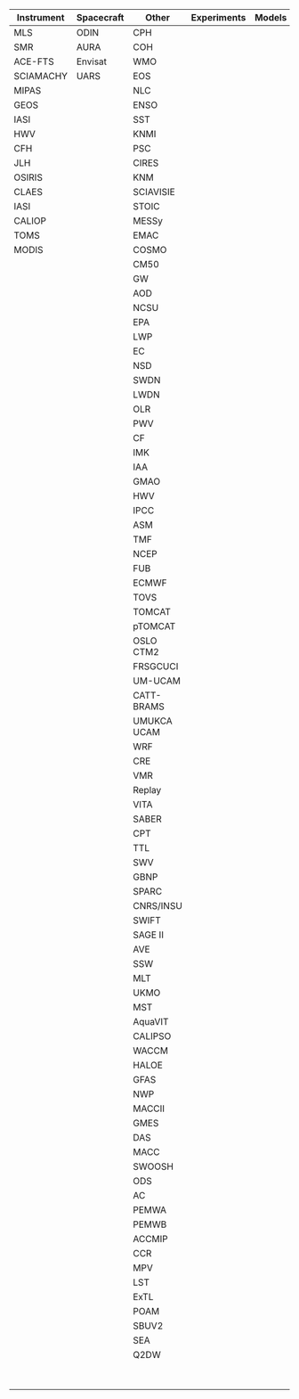 | Instrument | Spacecraft | Other |Experiments| Models |
|------|-------|-------|-------|------|
| MLS  |  ODIN | CPH  |
|  SMR |  AURA | COH  |
| ACE-FTS  |  Envisat |  WMO |
| SCIAMACHY  |  UARS |  EOS |
|  MIPAS |   | NLC  |
| GEOS  |   | ENSO |
| IASI  |   | SST  |
|  HWV |   | KNMI  |
| CFH  |   |  PSC |
|  JLH |   | CIRES  |
| OSIRIS  |   | KNM  |
| CLAES  |   |  SCIAVISIE |
| IASI  |   |  STOIC |
| CALIOP  |   | MESSy  |
| TOMS  |   | EMAC  |
|  MODIS |   | COSMO  |
|   |   |  CM50 |
|   |   |  GW |
|   |   | AOD  |
|   |   |  NCSU |
|   |   | EPA  |
|   |   | LWP  |
|   |   |  EC |
|   |   | NSD  |
|   |   | SWDN  |
|   |   |  LWDN |
|   |   | OLR  |
|   |   |  PWV |
|   |   | CF  |
|   |   |  IMK |
|   |   |  IAA |
|   |   | GMAO  |
|   |   | HWV  |
|   |   | IPCC  |
|   |   | ASM  |
|   |   | TMF  |
|   |   | NCEP   |
|   |   |  FUB |
|   |   |  ECMWF |
|   |   |  TOVS |
|   |   | TOMCAT  |
|   |   | pTOMCAT  |
|   |   | OSLO CTM2  |
|   |   |  FRSGCUCI |
|   |   | UM-UCAM  |
|   |   |  CATT-BRAMS |
|   |   | UMUKCA UCAM  |
|   |   | WRF  |
|   |   | CRE  |
|   |   |  VMR |
|   |   |  Replay |
|   |   |  VITA |
|   |   |  SABER |
|   |   |  CPT |
|   |   | TTL  |
|   |   | SWV  |
|   |   |  GBNP |
|   |   | SPARC  |
|   |   |  CNRS/INSU |
|   |   | SWIFT  |
|   |   | SAGE II  |
|   |   | AVE  |
|   |   |  SSW |
|   |   | MLT  |
|   |   |  UKMO |
|   |   | MST  |
|   |   |  AquaVIT |
|   |   | CALIPSO  |
|   |   | WACCM  |
|   |   | HALOE  |
|   |   |  GFAS |
|   |   | NWP  |
|   |   | MACCII  |
|   |   | GMES  |
|   |   | DAS  |
|   |   |  MACC |
|   |   | SWOOSH  |
|   |   |  ODS |
|   |   |  AC |
|   |   | PEMWA  |
|   |   | PEMWB  |
|   |   | ACCMIP  |
|   |   |  CCR |
|   |   | MPV  |
|   |   | LST  |
|   |   | ExTL  |
|   |   | POAM  |
|   |   |  SBUV2 |
|   |   | SEA  |
|   |   | Q2DW  |
|   |   |   |
|   |   |   |
|   |   |   |
|   |   |   |
|   |   |   |
|   |   |   |
|   |   |   |
|   |   |   |